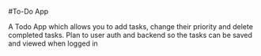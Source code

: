 #To-Do App

A Todo App which allows you to add tasks, change their priority and delete completed tasks. Plan to user auth and backend so the tasks can be saved and viewed when logged in
